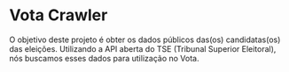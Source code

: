 # Vota Crawler

O objetivo deste projeto é obter os dados públicos das(os) candidatas(os) das eleições.
Utilizando a API aberta do TSE (Tribunal Superior Eleitoral), nós buscamos esses dados para utilização no Vota.
